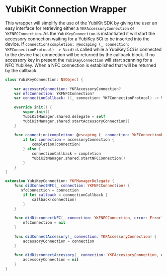 
# YubiKit Connection Wrapper

This wrapper will simplify the use of the YubiKit SDK by giving the user an easy interface for retrieving either a
`YKFAccessoryConnection` or `YKFNFCConnection`. As the `YubiKeyConnection` is instantiated it will start the
accessory connection waiting for a YubiKey 5Ci to be inserted into the device. If `connection(completion: @escaping (_ connection: YKFConnectionProtocol) -> Void)`
is called while a YubiKey 5Ci is connected to the device that connection will be returned by the callback block. If no accessory key
in present the `YubiKeyConnection` will start scanning for a NFC YubiKey. When a NFC connection is established that will be
returned by the callback.

```swift
class YubiKeyConnection: NSObject {
    
    var accessoryConnection: YKFAccessoryConnection?
    var nfcConnection: YKFNFCConnection?
    var connectionCallback: ((_ connection: YKFConnectionProtocol) -> Void)?
    
    override init() {
        super.init()
        YubiKitManager.shared.delegate = self
        YubiKitManager.shared.startAccessoryConnection()
    }
    
    func connection(completion: @escaping (_ connection: YKFConnectionProtocol) -> Void) {
        if let connection = accessoryConnection {
            completion(connection)
        } else {
            connectionCallback = completion
            YubiKitManager.shared.startNFCConnection()
        }
    }
}

extension YubiKeyConnection: YKFManagerDelegate {
    func didConnectNFC(_ connection: YKFNFCConnection) {
       nfcConnection = connection
        if let callback = connectionCallback {
            callback(connection)
        }
    }
    
    func didDisconnectNFC(_ connection: YKFNFCConnection, error: Error?) {
        nfcConnection = nil
    }
    
    func didConnectAccessory(_ connection: YKFAccessoryConnection) {
        accessoryConnection = connection
    }
    
    func didDisconnectAccessory(_ connection: YKFAccessoryConnection, error: Error?) {
        accessoryConnection = nil
    }
}
```
